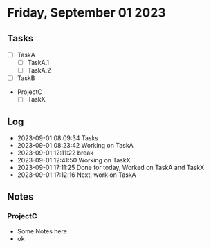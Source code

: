 # Friday, September 01 2023

## Tasks

- [ ] TaskA
  - [ ] TaskA.1
  - [ ] TaskA.2
- [ ] TaskB
- ProjectC
  - [ ] TaskX

## Log

- 2023-09-01 08:09:34 Tasks
- 2023-09-01 08:23:42 Working on TaskA
- 2023-09-01 12:11:22 break
- 2023-09-01 12:41:50 Working on TaskX
- 2023-09-01 17:11:25 Done for today, Worked on TaskA and TaskX
- 2023-09-01 17:12:16 Next, work on TaskA

## Notes

### ProjectC

- Some Notes here
- ok
